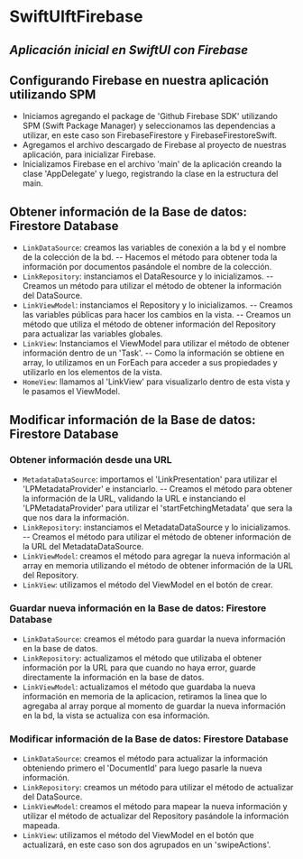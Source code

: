 # SwiftUIftFirebase
## _Aplicación inicial en SwiftUI con Firebase_

## Configurando Firebase en nuestra aplicación utilizando SPM
- Iniciamos agregando el package de 'Github Firebase SDK' utilizando SPM (Swift Package Manager) y seleccionamos las dependencias a utilizar, en este caso son FirebaseFirestore y FirebaseFirestoreSwift.
- Agregamos el archivo descargado de Firebase al proyecto de nuestras aplicación, para inicializar Firebase.
- Inicializamos Firebase en el archivo 'main' de la aplicación creando la clase 'AppDelegate' y luego, registrando la clase en la estructura del main.

## Obtener información de la Base de datos: Firestore Database
- `LinkDataSource`: creamos las variables de conexión a la bd y el nombre de la colección de la bd.
-- Hacemos el método para obtener toda la información por documentos pasándole el nombre de la colección.
- `LinkRepository`: instanciamos el DataResource y lo inicializamos.
-- Creamos un método para utilizar el método de obtener la información del DataSource.
- `LinkViewModel`: instanciamos el Repository y lo inicializamos.
-- Creamos las variables públicas para hacer los cambios en la vista.
-- Creamos un método que utiliza el método de obtener información del Repository para actualizar las variables globales.
- `LinkView`: Instanciamos el ViewModel para utilizar el método de obtener información dentro de un 'Task'.
-- Como la información se obtiene en array, lo utilizamos en un ForEach para acceder a sus propiedades y utilizarlo en los elementos de la vista.
- `HomeView`: llamamos al 'LinkView' para visualizarlo dentro de esta vista y le pasamos el ViewModel.

## Modificar información de la Base de datos: Firestore Database
### Obtener información desde una URL
- `MetadataDataSource`: importamos el 'LinkPresentation' para utilizar el 'LPMetadataProvider' e instanciarlo.
-- Creamos el método para obtener la información de la URL, validando la URL e instanciando el 'LPMetadataProvider' para utilizar el 'startFetchingMetadata' que sera la que nos dara la información.
- `LinkRepository`: instanciamos el MetadataDataSource y lo inicializamos.
-- Creamos el método para utilizar el método de obtener información de la URL del MetadataDataSource.
- `LinkViewModel`: creamos el método para agregar la nueva información al array en memoria utilizando el método de obtener información de la URL del Repository.
- `LinkView`: utilizamos el método del ViewModel en el botón de crear.

### Guardar nueva información en la Base de datos: Firestore Database
- `LinkDataSource`: creamos el método para guardar la nueva información en la base de datos.
- `LinkRepository`: actualizamos el método que utilizaba el obtener información por la URL para que cuando no haya error, guarde directamente la información en la base de datos.
- `LinkViewModel`: actualizamos el método que guardaba la nueva información en memoria de la aplicacion, retiramos la linea que lo agregaba al array porque al momento de guardar la nueva información en la bd, la vista se actualiza con esa información.

### Modificar información de la Base de datos: Firestore Database
- `LinkDataSource`: creamos el método para  actualizar la información obteniendo primero el 'DocumentId' para luego pasarle la nueva información.
- `LinkRepository`: creamos un método para utilizar el método de actualizar del DataSource.
- `LinkViewModel`: creamos el método para mapear la nueva información y utilizar el método de actualizar del Repository pasándole la información mapeada.
- `LinkView`: utilizamos el método del ViewModel en el botón que actualizará, en este caso son dos agrupados en un 'swipeActions'.
